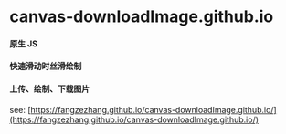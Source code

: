 # canvas-downloadImage.github.io
#### 原生 JS
#### 快速滑动时丝滑绘制
#### 上传、绘制、下载图片

see: [https://fangzezhang.github.io/canvas-downloadImage.github.io/](https://fangzezhang.github.io/canvas-downloadImage.github.io/)

